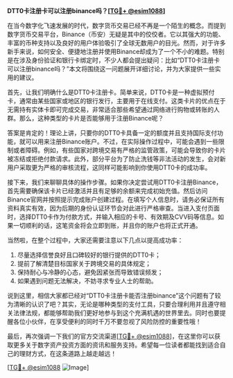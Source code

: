 **DTT0卡注册卡可以注册binance吗？[[TG💪+ @esim1088](https://t.me/s/esim1088)]**

在当今数字化飞速发展的时代，数字货币交易已经不再是一个陌生的概念。而提到数字货币交易平台，Binance（币安）无疑是其中的佼佼者。它以其强大的功能、丰富的币种支持以及良好的用户体验吸引了全球无数用户的目光。然而，对于许多新手来说，如何安全、便捷地注册并使用Binance却成为了一个不小的难题。特别是在涉及身份验证和银行卡绑定时，不少人都会提出疑问：比如“DTT0卡注册卡可以注册binance吗？”本文将围绕这一问题展开详细讨论，并为大家提供一些实用的建议。

首先，让我们明确什么是DTT0卡注册卡。简单来说，DTT0卡是一种虚拟预付卡，通常由某些国家或地区的银行发行，主要用于在线支付。这类卡片的优点在于无需持有实体卡即可完成交易，非常适合那些希望通过网络进行购物或转账的人群。那么，这种类型的卡片是否能够用于注册Binance呢？

答案是肯定的！理论上讲，只要你的DTT0卡具备一定的额度并且支持国际支付功能，就可以用来注册Binance账户。不过，在实际操作过程中，可能会遇到一些限制或者障碍。例如，有些国家对跨境交易有严格的监管政策，可能会导致你的卡片被冻结或拒绝付款请求。此外，部分平台为了防止洗钱等非法活动的发生，会对新用户采取更为严格的审核流程，这同样可能影响到你使用DTT0卡的成功率。

接下来，我们来聊聊具体的操作步骤。如果你决定尝试用DTT0卡注册Binance，首先需要确保该卡片已经激活并且有足够的余额来完成初始充值。然后访问Binance官网并按照提示完成账户创建过程。在填写个人信息时，请务必保证所有资料真实有效，因为后期的身份认证环节会对此进行严格审查。当进入支付页面时，选择DTT0卡作为付款方式，并输入相应的卡号、有效期及CVV码等信息。如果一切顺利的话，这笔资金将会立即到账，并且你的账户也将正式开通。

当然啦，在整个过程中，大家还需要注意以下几点以提高成功率：
1. 尽量选择信誉良好且口碑较好的银行提供的DTT0卡；
2. 提前了解清楚目标国家关于跨境交易的具体规定；
3. 保持耐心与冷静的心态，避免因紧张而导致错误频发；
4. 如果遇到问题无法解决，不妨寻求专业人士的帮助。

说到这里，相信大家都已经对“DTT0卡注册卡能否注册binance”这个问题有了较为清晰的认识了吧？其实，无论是哪种类型的支付工具，只要合理利用并且遵守相关法律法规，都能够帮助我们更好地参与到这个充满机遇的世界里去。同时也要提醒各位小伙伴，在享受便利的同时千万不要忽视了风险防控的重要性哦！

最后，再次强调一下我们的官方交流渠道[[TG💪+ @esim1088](https://t.me/s/esim1088)]，在这里你可以获取更多关于数字资产投资方面的资讯和服务支持。希望每一位读者都能找到适合自己的理财方式，在这条道路上越走越远！

[[TG💪+ @esim1088](https://t.me/s/esim1088) ![Image](https://i.postimg.cc/4NQfJmqS/Snipaste-2025-05-13-00-14-12.png)]